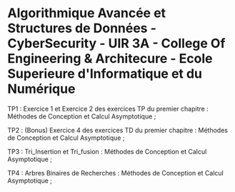 # Algorithmique Avancée et Structures de Données - CyberSecurity - UIR 3A - College Of Engineering & Architecure - Ecole Superieure d'Informatique et du Numérique

TP1 : Exercice 1 et Exercice 2 des exercices TP du premier chapitre : Méthodes de Conception et Calcul Asymptotique ;

TP2 : (Bonus) Exercice 4 des exercices TD du premier chapitre : Méthodes de Conception et Calcul Asymptotique ;

TP3 : Tri_Insertion et Tri_fusion : Méthodes de Conception et Calcul Asymptotique ;

TP4 : Arbres Binaires de Recherches : Méthodes de Conception et Calcul Asymptotique ;
